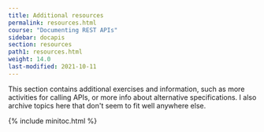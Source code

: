 ```yaml
---
title: Additional resources
permalink: resources.html
course: "Documenting REST APIs"
sidebar: docapis
section: resources
path1: resources.html
weight: 14.0
last-modified: 2021-10-11
---
```


This section contains additional exercises and information, such as more activities for calling APIs, or more info about alternative specifications. I also archive topics here that don't seem to fit well anywhere else.

{% include minitoc.html %}
